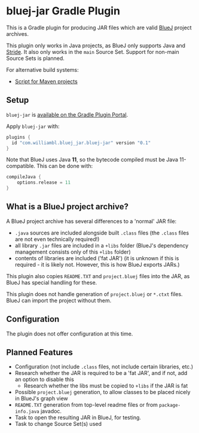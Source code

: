 # bluej-jar Gradle Plugin

This is a Gradle plugin for producing JAR files which are valid [BlueJ](https://bluej.org/) project archives.

This plugin only works in Java projects, as BlueJ only supports Java and [Stride](https://stride-lang.net/). It also
only works in the `main` Source Set. Support for non-main Source Sets is planned.

For alternative build systems:
- [Script for Maven projects](https://github.com/KCLOSS/maven-bluej)

## Setup

`bluej-jar` is [available on the Gradle Plugin Portal](https://plugins.gradle.org/plugin/com.williambl.bluej_jar.bluej-jar).

Apply `bluej-jar` with:

```groovy
plugins {
  id "com.williambl.bluej_jar.bluej-jar" version "0.1"
}
```

Note that BlueJ uses Java **11**, so the bytecode compiled must be Java 11-compatible. This can be done with:
```groovy
compileJava {
    options.release = 11
}
```

## What is a BlueJ project archive?

A BlueJ project archive has several differences to a 'normal' JAR file:

 - `.java` sources are included alongside built `.class` files (the `.class` files are not even technically required!)
 - all library `.jar` files are included in a `+libs` folder (BlueJ's dependency management consists only of this `+libs` folder)
 - contents of libraries are included ('fat JAR') (it is unknown if this is required - it is likely not. However, this is how BlueJ exports JARs.)

This plugin also copies `README.TXT` and `project.bluej` files into the JAR, as BlueJ has special handling for these.

This plugin does not handle generation of `project.bluej` or `*.ctxt` files. BlueJ can import the project without them.

## Configuration

The plugin does not offer configuration at this time.

## Planned Features

 - Configuration (not include `.class` files, not include certain libraries, etc.)
 - Research whether the JAR is required to be a 'fat JAR', and if not, add an option to disable this
   - Research whether the libs must be copied to `+libs` if the JAR is fat
 - Possible `project.bluej` generation, to allow classes to be placed nicely in BlueJ's graph view
 - `README.TXT` generation from top-level readme files or from `package-info.java` javadoc.
 - Task to open the resulting JAR in BlueJ, for testing.
 - Task to change Source Set(s) used
